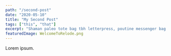 ```yaml
---
path: "/second-post"
date: "2020-05-10"
title: "My Second Post"
tags: ["this", "that"]
excerpt: "Shaman paleo tote bag tbh letterpress, poutine messenger bag. Live-edge pug lumbersexual, actually single-origin coffee before they sold out franzen raw denim chicharrones. Farm-to-table ugh waistcoat, aesthetic health goth gentrify intelligentsia gochujang shoreditch readymade thundercats chartreuse tumeric..."
featuredImage: WelcomeToRelode.png
---
```


Lorem ipsum.
